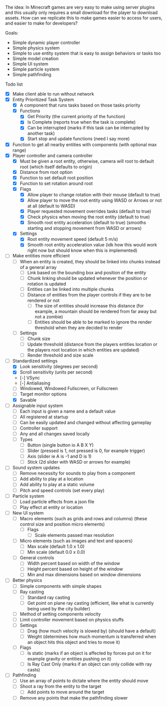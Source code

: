 The idea: In Minecraft games are very easy to make using server plugins and this usually only requires a small download for the player to download assets.  How can we replicate this to make games easier to access for users, and easier to make for developers?

Goals:
- Simple dynamic player controller
- Simple physics system
- Simple to use entity system that is easy to assign behaviors or tasks too
- Simple model creation
- Simple UI system
- Simple particle system
- Simple pathfinding

Todo list
- [x] Make client able to run without network
- [x] Entity Prioritized Task System
  - [x] A component that runs tasks based on those tasks priority
  - [x] Functions
    - [x] Get Priority (the current priority of the function)
    - [x] Is Complete (reports true when the task is complete)
    - [x] Can be interrupted (marks if this task can be interrupted by another task)
    - [x] Start stop and update functions (need I say more)
- [x] Function to get all nearby entities with components (with optional max range)
- [x] Player controller and camera controller
  - [x] Must be given a root entity, otherwise, camera will root to default root (which itself defaults to origin)
  - [x] Distance from root option
  - [x] Function to set default root position
  - [x] Function to set rotation around root
  - [x] Flags
    - [x] Allow player to change rotation with their mouse (default to true)
    - [x] Allow player to move the root entity using WASD or Arrows or not at all (default to WASD)
    - [x] Player requested movement overrides tasks (default to true)
    - [x] Check physics when moving the root entity (default to true)
    - [x] Smooth root entity acceleration (default to true) (smooths starting and stopping movement from WASD or arrows)
  - [x] Settings
    - [x] Root entity movement speed (default 5 m/s)
    - [x] Smooth root entity acceleration value (idk how this would work right now but should know when this is implemented)
- [ ] Make entities more efficient
  - [ ] When an entity is created, they should be linked into chunks instead of a general array
    - [ ] Link based on the bounding box and position of the entity
    - [ ] Chunk linking should be updated whenever the position or rotation is updated
    - [ ] Entities can be linked into multiple chunks
    - [ ] Distance of entities from the player controls if they are to be rendered or not
      - [ ] The size of entities should increase this distance (for example, a mountain should be rendered from far away but not a zombie)
      - [ ] Entities should be able to be marked to ignore the render threshold when they are decided to render
  - [ ] Settings
    - [ ] Chunk size
    - [ ] Update threshold (distance from the players entities location or the players root location in which entities are updated)
    - [ ] Render threshold and size scale
- [ ] Standardized settings
  - [x] Look sensitivity (degrees per second)
  - [x] Scroll sensitivity (units per second)
  - [-] VSync
  - [-] Antialiasing
  - [ ] Windowed, Windowed Fullscreen, or Fullscreen
  - [ ] Target monitor options
  - [x] Savable
- [ ] Assignable input system
  - [ ] Each input is given a name and a default value
  - [ ] All registered at startup
  - [ ] Can be easily updated and changed without affecting gameplay
  - [ ] Controller support
  - [ ] Any and all changes saved locally
  - [ ] Types
    - [ ] Button (single button io A B X Y)
    - [ ] Slider (pressed is 1, not pressed is 0, for example trigger)
    - [ ] Axis (slider ie A is -1 and D is 1)
    - [ ] Stick (2d slider with WASD or arrows for example)
- [ ] Sound system updates
  - [ ] Remove necessity for sounds to play from a component
  - [ ] Add ability to play at a location
  - [ ] Add ability to play at a static volume
  - [ ] Pitch and speed controls (set every play)
- [ ] Particle system
  - [ ] Load particle effects from a json file
  - [ ] Play effect at entity or location
- [ ] New UI system
  - [ ] Macro elements (such as grids and rows and columns) (these control size and position micro elements)
    - [ ] Flags
      - [ ] Scale elements passed max resolution
  - [ ] Micro elements (such as images and text and spacers)
    - [ ] Max scale (default 1.0 x 1.0)
    - [ ] Min scale (default 0.0 x 0.0)
  - [ ] General controls
    - [ ] Width percent based on width of the window
    - [ ] Height percent based on height of the window
    - [ ] Min and max dimensions based on window dimensions
- [ ] Better physics
  - [ ] Simple components with simple shapes
  - [ ] Ray casting
    - [ ] Standard ray casting
    - [ ] Get point on plane ray casting (efficient, like what is currently being used by the city builder)
  - [ ] Method of setting components velocity
  - [ ] Limit controller movement based on physics stuffs
  - [ ] Settings
    - [ ] Drag (how much velocity is slowed by) (should have a default)
    - [ ] Weight (determines how much momentum is transferred when an object hits this object and tries to move it)
  - [ ] Flags
    - [ ] Is static (marks if an object is affected by forces put on it for example gravity or entities pushing on it)
    - [ ] Is Ray Cast Only (marks if an object can only collide with ray casts)
- [ ] Pathfinding
  - [ ] Use an array of points to dictate where the entity should move
  - [ ] Shoot a ray from the entity to the target
    - [ ] Add points to move around the target
  - [ ] Remove any points that make the pathfinding slower